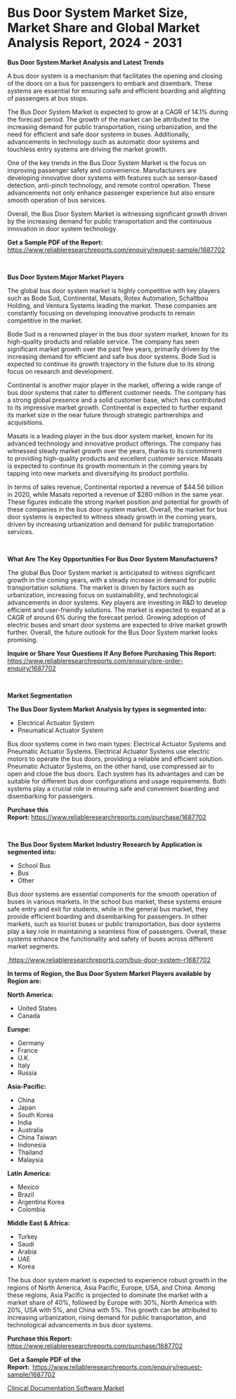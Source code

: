 <p><h1>Bus Door System Market Size, Market Share and Global Market Analysis Report, 2024 - 2031</h1></p><p><strong>Bus Door System Market Analysis and Latest Trends</strong></p>
<p><p>A bus door system is a mechanism that facilitates the opening and closing of the doors on a bus for passengers to embark and disembark. These systems are essential for ensuring safe and efficient boarding and alighting of passengers at bus stops.</p><p>The Bus Door System Market is expected to grow at a CAGR of 14.1% during the forecast period. The growth of the market can be attributed to the increasing demand for public transportation, rising urbanization, and the need for efficient and safe door systems in buses. Additionally, advancements in technology such as automatic door systems and touchless entry systems are driving the market growth.</p><p>One of the key trends in the Bus Door System Market is the focus on improving passenger safety and convenience. Manufacturers are developing innovative door systems with features such as sensor-based detection, anti-pinch technology, and remote control operation. These advancements not only enhance passenger experience but also ensure smooth operation of bus services.</p><p>Overall, the Bus Door System Market is witnessing significant growth driven by the increasing demand for public transportation and the continuous innovation in door system technology.</p></p>
<p><strong>Get a Sample PDF of the Report:&nbsp;</strong> <a href="https://www.reliableresearchreports.com/enquiry/request-sample/1687702">https://www.reliableresearchreports.com/enquiry/request-sample/1687702</a></p>
<p>&nbsp;</p>
<p><strong>Bus Door System Major Market Players</strong></p>
<p><p>The global bus door system market is highly competitive with key players such as Bode Sud, Continental, Masats, Rotex Automation, Schaltbou Holding, and Ventura Systems leading the market. These companies are constantly focusing on developing innovative products to remain competitive in the market.</p><p>Bode Sud is a renowned player in the bus door system market, known for its high-quality products and reliable service. The company has seen significant market growth over the past few years, primarily driven by the increasing demand for efficient and safe bus door systems. Bode Sud is expected to continue its growth trajectory in the future due to its strong focus on research and development.</p><p>Continental is another major player in the market, offering a wide range of bus door systems that cater to different customer needs. The company has a strong global presence and a solid customer base, which has contributed to its impressive market growth. Continental is expected to further expand its market size in the near future through strategic partnerships and acquisitions.</p><p>Masats is a leading player in the bus door system market, known for its advanced technology and innovative product offerings. The company has witnessed steady market growth over the years, thanks to its commitment to providing high-quality products and excellent customer service. Masats is expected to continue its growth momentum in the coming years by tapping into new markets and diversifying its product portfolio.</p><p>In terms of sales revenue, Continental reported a revenue of $44.56 billion in 2020, while Masats reported a revenue of $280 million in the same year. These figures indicate the strong market position and potential for growth of these companies in the bus door system market. Overall, the market for bus door systems is expected to witness steady growth in the coming years, driven by increasing urbanization and demand for public transportation services.</p></p>
<p>&nbsp;</p>
<p><strong>What Are The Key Opportunities For Bus Door System Manufacturers?</strong></p>
<p><p>The global Bus Door System market is anticipated to witness significant growth in the coming years, with a steady increase in demand for public transportation solutions. The market is driven by factors such as urbanization, increasing focus on sustainability, and technological advancements in door systems. Key players are investing in R&D to develop efficient and user-friendly solutions. The market is expected to expand at a CAGR of around 6% during the forecast period. Growing adoption of electric buses and smart door systems are expected to drive market growth further. Overall, the future outlook for the Bus Door System market looks promising.</p></p>
<p><strong>Inquire or Share Your Questions If Any Before Purchasing This Report:</strong> <a href="https://www.reliableresearchreports.com/enquiry/pre-order-enquiry/1687702">https://www.reliableresearchreports.com/enquiry/pre-order-enquiry/1687702</a></p>
<p>&nbsp;</p>
<p><strong>Market Segmentation</strong></p>
<p><strong>The Bus Door System Market Analysis by types is segmented into:</strong></p>
<p><ul><li>Electrical Actuator System</li><li>Pneumatical Actuator System</li></ul></p>
<p><p>Bus door systems come in two main types: Electrical Actuator Systems and Pneumatic Actuator Systems. Electrical Actuator Systems use electric motors to operate the bus doors, providing a reliable and efficient solution. Pneumatic Actuator Systems, on the other hand, use compressed air to open and close the bus doors. Each system has its advantages and can be suitable for different bus door configurations and usage requirements. Both systems play a crucial role in ensuring safe and convenient boarding and disembarking for passengers.</p></p>
<p><strong>Purchase this Report:&nbsp;</strong><a href="https://www.reliableresearchreports.com/purchase/1687702">https://www.reliableresearchreports.com/purchase/1687702</a></p>
<p>&nbsp;</p>
<p><strong>The Bus Door System Market Industry Research by Application is segmented into:</strong></p>
<p><ul><li>School Bus</li><li>Bus</li><li>Other</li></ul></p>
<p><p>Bus door systems are essential components for the smooth operation of buses in various markets. In the school bus market, these systems ensure safe entry and exit for students, while in the general bus market, they provide efficient boarding and disembarking for passengers. In other markets, such as tourist buses or public transportation, bus door systems play a key role in maintaining a seamless flow of passengers. Overall, these systems enhance the functionality and safety of buses across different market segments.</p></p>
<p><a href="https://www.reliableresearchreports.com/bus-door-system-r1687702">&nbsp;https://www.reliableresearchreports.com/bus-door-system-r1687702</a></p>
<p><strong>In terms of Region, the Bus Door System Market Players available by Region are:</strong></p>
<p>
    <p> <strong> North America: </strong>
        <ul>
            <li>United States</li>
            <li>Canada</li>
        </ul>
        </p> 
    <p> <strong> Europe: </strong>
        <ul>
            <li>Germany</li>
            <li>France</li>
            <li>U.K.</li>
            <li>Italy</li>
            <li>Russia</li>
        </ul>
        </p> 
    <p> <strong> Asia-Pacific: </strong>
        <ul>
            <li>China</li>
            <li>Japan</li>
            <li>South Korea</li>
            <li>India</li>
            <li>Australia</li>
            <li>China Taiwan</li>
            <li>Indonesia</li>
            <li>Thailand</li>
            <li>Malaysia</li>
        </ul>
        </p> 
    <p> <strong> Latin America: </strong>
        <ul>
            <li>Mexico</li>
            <li>Brazil</li>
            <li>Argentina Korea</li>
            <li>Colombia</li>
        </ul>
        </p> 
    <p> <strong> Middle East & Africa: </strong>
        <ul>
            <li>Turkey</li>
            <li>Saudi</li>
            <li>Arabia</li>
            <li>UAE</li>
            <li>Korea</li>
        </ul>
    </p>
    </p>
<p><p>The bus door system market is expected to experience robust growth in the regions of North America, Asia Pacific, Europe, USA, and China. Among these regions, Asia Pacific is projected to dominate the market with a market share of 40%, followed by Europe with 30%, North America with 20%, USA with 5%, and China with 5%. This growth can be attributed to increasing urbanization, rising demand for public transportation, and technological advancements in bus door systems.</p></p>
<p><strong>Purchase this Report: </strong><a href="https://www.reliableresearchreports.com/purchase/1687702">https://www.reliableresearchreports.com/purchase/1687702</a></p>
<p>&nbsp;<strong>Get a Sample PDF of the Report:&nbsp;&nbsp;</strong><a href="https://www.reliableresearchreports.com/enquiry/request-sample/1687702">https://www.reliableresearchreports.com/enquiry/request-sample/1687702</a></p>
<p><strong></strong></p>
<p><p><a href="https://github.com/almainyongb/Market-Research-Report-List-1/blob/main/clinical-documentation-software-market.md">Clinical Documentation Software Market</a></p></p>